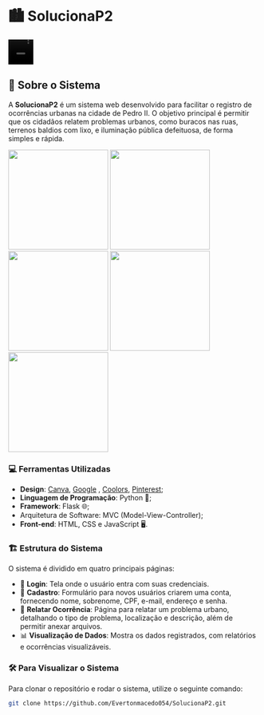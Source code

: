 # 🏙️ SolucionaP2

<video width="50" height="50" autoplay loop muted src="https://github.com/user-attachments/assets/0f351197-e1b1-4fb1-80b4-f1e69acbbcda"></video>

## 📜 Sobre o Sistema

A **SolucionaP2** é um sistema web desenvolvido para facilitar o registro de ocorrências urbanas na cidade de Pedro II. O objetivo principal é permitir que os cidadãos relatem problemas urbanos, como buracos nas ruas, terrenos baldios com lixo, e iluminação pública defeituosa, de forma simples e rápida.

<img width="200" src="https://github.com/user-attachments/assets/cc10a16b-5235-41d1-b72e-4247c894782a">
<img width="200" src="https://github.com/user-attachments/assets/7e93f87b-1eec-49a5-b0f4-546451db1ccd">
<img width="200" src="https://github.com/user-attachments/assets/434ed9b6-a628-40f9-bf1d-8cb273c688fe">
<img width="200" src="https://github.com/user-attachments/assets/ea0f424c-4ab2-4495-8ceb-333c38741eac">
<img width="200" src="https://github.com/user-attachments/assets/5a8b850a-11ae-46fb-90b7-4ebd2ad1565a">

### 💻 Ferramentas Utilizadas

- **Design**: [Canva](https://www.canva.com/), [Google](https://fonts.google.com/) , [Coolors](https://coolors.co/), [Pinterest](https://br.pinterest.com/);
- **Linguagem de Programação**: Python 🐍;
- **Framework**: Flask 🌐;
- Arquitetura de Software: MVC (Model-View-Controller);
- **Front-end**: HTML, CSS e JavaScript 🖥️.

### 🏗️ Estrutura do Sistema

O sistema é dividido em quatro principais páginas:

- 🔐 **Login**: Tela onde o usuário entra com suas credenciais.
- 👤 **Cadastro**: Formulário para novos usuários criarem uma conta, fornecendo nome, sobrenome, CPF, e-mail, endereço e senha.
- 📍 **Relatar Ocorrência**: Página para relatar um problema urbano, detalhando o tipo de problema, localização e descrição, além de permitir anexar arquivos.
- 📊 **Visualização de Dados**: Mostra os dados registrados, com relatórios e ocorrências visualizáveis.

### 🛠️ Para Visualizar o Sistema

Para clonar o repositório e rodar o sistema, utilize o seguinte comando:

```bash
git clone https://github.com/Evertonmacedo054/SolucionaP2.git
```
